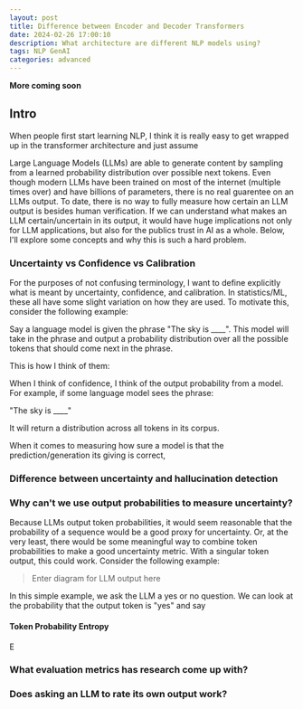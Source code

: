 ```yaml
---
layout: post
title: Difference between Encoder and Decoder Transformers
date: 2024-02-26 17:00:10
description: What architecture are different NLP models using?
tags: NLP GenAI 
categories: advanced
---
```

**More coming soon**
## Intro

When people first start learning NLP, I think it is really easy to get wrapped up in the transformer architecture and just assume 

Large Language Models (LLMs) are able to generate content by sampling from a learned probability distribution over possible next tokens. Even though modern LLMs have been trained on most of the internet (multiple times over) and have billions of parameters, there is no real guarentee on an LLMs output. To date, there is no way to fully measure how certain an LLM output is besides human verification. If we can understand what makes an LLM certain/uncertain in its output, it would have huge implications not only for LLM applications, but also for the publics trust in AI as a whole. Below, I'll explore some concepts and why this is such a hard problem.

### Uncertainty vs Confidence vs Calibration

For the purposes of not confusing terminology, I want to define explicitly what is meant by uncertainty, confidence, and calibration. In statistics/ML, these all have some slight variation on how they are used. To motivate this, consider the following example: 

Say a language model is given the phrase "The sky is ____". This model will take in the phrase and output a probability distribution over all the possible tokens that should come next in the phrase. 

This is how I think of them:

When I think of confidence, I think of the output probability from a model. For example, if some language model sees the phrase: 

"The sky is ____"

It will return a distribution across all tokens in its corpus. 

When it comes to measuring how sure a model is that the prediction/generation its giving is correct,



### Difference between uncertainty and hallucination detection

### Why can't we use output probabilities to measure uncertainty?

Because LLMs output token probabilities, it would seem reasonable that the probability of a sequence would be a good proxy for uncertainty. Or, at the very least, there would be some meaningful way to combine token probabilities to make a good uncertainty metric. With a singular token output, this could work. Consider the following example: 

> Enter diagram for LLM output here

In this simple example, we ask the LLM a yes or no question. We can look at the probability that the output token is "yes" and say 

#### Token Probability Entropy
E

### What evaluation metrics has research come up with? 

### Does asking an LLM to rate its own output work?

### 